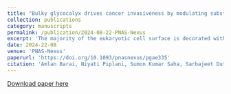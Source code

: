 ```yaml
---
title: "Bulky glycocalyx drives cancer invasiveness by modulating substrate-specific adhesion"
collection: publications
category: manuscripts
permalink: /publication/2024-08-22-PNAS-Nexus
excerpt: 'The majority of the eukaryotic cell surface is decorated with a layer of membrane-attached polysaccharides and glycoproteins collectively referred to as the glycocalyx. While the formation of a bulky glycocalyx has been associated with the cancer progression, the mechanisms by which the glycocalyx regulates cancer invasiveness are incompletely understood. We address this question by first documenting subtype-specific expression of the major glycocalyx glycoprotein Mucin-1 (MUC1) in breast cancer patient samples and breast cancer cell lines. Strikingly, glycocalyx disruption led to inhibition of 2D motility, loss of 3D invasion, and reduction of clonal scattering in breast cancer cells at the population level. Tracking of 2D cell motility and 3D invasiveness of MUC1-based sorted subpopulations revealed the fastest motility and invasiveness in intermediate MUC1-expressing cells, with glycocalyx disruption abolishing these effects. While differential sensitivity in 2D motility is attributed to a nonmonotonic dependence of focal adhesion size on MUC1 levels, higher MUC1 levels enhance 3D invasiveness via increased traction generation. In contrast to inducing cell rounding on collagen-coated substrates, high MUC1 level promotes cell adhesion and confers resistance to shear flow on substrates coated with the endothelial surface protein E-selectin. Collectively, our findings illustrate how MUC1 drives cancer invasiveness by differentially regulating cell–substrate adhesion in a substrate-dependent manner.'
date: 2024-22-08
venue: 'PNAS-Nexus'
paperurl: 'https://doi.org/10.1093/pnasnexus/pgae335'
citation: 'Amlan Barai, Niyati Piplani, Sumon Kumar Saha, Sarbajeet Dutta, V Gomathi, Mayank M Ghogale, Sushil Kumar, Madhura Kulkarni, Shamik Sen, Bulky glycocalyx drives cancer invasiveness by modulating substrate-specific adhesion, PNAS Nexus, Volume 3, Issue 8, August 2024, pgae335, https://doi.org/10.1093/pnasnexus/pgae335'
---
```


[Download paper here](https://doi.org/10.1093/pnasnexus/pgae335)
